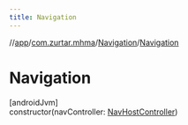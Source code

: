 ```yaml
---
title: Navigation
---
```

//[app](../../../index.html)/[com.zurtar.mhma](../index.html)/[Navigation](index.html)/[Navigation](-navigation.html)



# Navigation



[androidJvm]\
constructor(navController: [NavHostController](https://developer.android.com/reference/kotlin/androidx/navigation/NavHostController.html))



